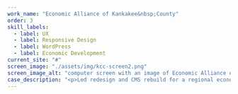 ```yaml
---
work_name: "Economic Alliance of Kankakee&nbsp;County"
order: 3
skill_labels: 
  - label: UX
  - label: Responsive Design
  - label: WordPress
  - label: Economic Development
current_site: "#"
screen_image: "./assets/img/kcc-screen2.png"
screen_image_alt: "computer screen with an image of Economic Alliance of Kankakee project"
case_description: "<p>Led redesign and CMS rebuild for a regional economic development organization. Delivered a content-forward, accessible site aligned with organizational goals.</p>"
---
```

